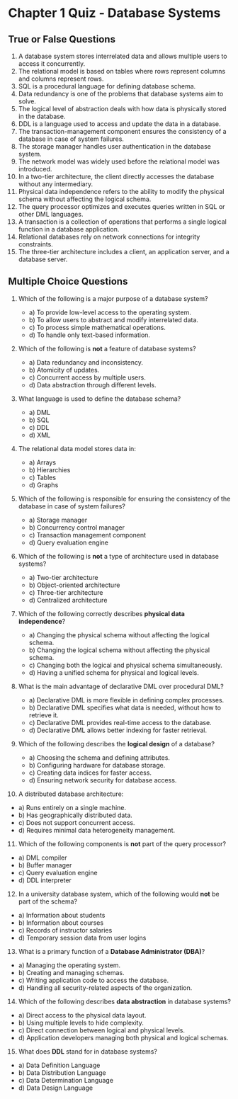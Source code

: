 # Chapter 1 Quiz - Database Systems

## True or False Questions

1.  A database system stores interrelated data and allows multiple users to access it concurrently.
2.  The relational model is based on tables where rows represent columns and columns represent rows.
3.  SQL is a procedural language for defining database schema.
4.  Data redundancy is one of the problems that database systems aim to solve.
5.  The logical level of abstraction deals with how data is physically stored in the database.
6.  DDL is a language used to access and update the data in a database.
7.  The transaction-management component ensures the consistency of a database in case of system failures.
8.  The storage manager handles user authentication in the database system.
9.  The network model was widely used before the relational model was introduced.
10.  In a two-tier architecture, the client directly accesses the database without any intermediary.
11.  Physical data independence refers to the ability to modify the physical schema without affecting the logical schema.
12.  The query processor optimizes and executes queries written in SQL or other DML languages.
13.  A transaction is a collection of operations that performs a single logical function in a database application.
14.  Relational databases rely on network connections for integrity constraints.
15.  The three-tier architecture includes a client, an application server, and a database server.

## Multiple Choice Questions

1. Which of the following is a major purpose of a database system?
   - a) To provide low-level access to the operating system.
   - b) To allow users to abstract and modify interrelated data.
   - c) To process simple mathematical operations.
   - d) To handle only text-based information.

2. Which of the following is **not** a feature of database systems?
   - a) Data redundancy and inconsistency.
   - b) Atomicity of updates.
   - c) Concurrent access by multiple users.
   - d) Data abstraction through different levels.

3. What language is used to define the database schema?
   - a) DML
   - b) SQL
   - c) DDL
   - d) XML

4. The relational data model stores data in:
   - a) Arrays
   - b) Hierarchies
   - c) Tables
   - d) Graphs

5. Which of the following is responsible for ensuring the consistency of the database in case of system failures?
   - a) Storage manager
   - b) Concurrency control manager
   - c) Transaction management component
   - d) Query evaluation engine

6. Which of the following is **not** a type of architecture used in database systems?
   - a) Two-tier architecture
   - b) Object-oriented architecture
   - c) Three-tier architecture
   - d) Centralized architecture

7. Which of the following correctly describes **physical data independence**?
   - a) Changing the physical schema without affecting the logical schema.
   - b) Changing the logical schema without affecting the physical schema.
   - c) Changing both the logical and physical schema simultaneously.
   - d) Having a unified schema for physical and logical levels.

8. What is the main advantage of declarative DML over procedural DML?
   - a) Declarative DML is more flexible in defining complex processes.
   - b) Declarative DML specifies what data is needed, without how to retrieve it.
   - c) Declarative DML provides real-time access to the database.
   - d) Declarative DML allows better indexing for faster retrieval.

9. Which of the following describes the **logical design** of a database?
   - a) Choosing the schema and defining attributes.
   - b) Configuring hardware for database storage.
   - c) Creating data indices for faster access.
   - d) Ensuring network security for database access.

10. A distributed database architecture:
   - a) Runs entirely on a single machine.
   - b) Has geographically distributed data.
   - c) Does not support concurrent access.
   - d) Requires minimal data heterogeneity management.

11. Which of the following components is **not** part of the query processor?
   - a) DML compiler
   - b) Buffer manager
   - c) Query evaluation engine
   - d) DDL interpreter

12. In a university database system, which of the following would **not** be part of the schema?
   - a) Information about students
   - b) Information about courses
   - c) Records of instructor salaries
   - d) Temporary session data from user logins

13. What is a primary function of a **Database Administrator (DBA)**?
   - a) Managing the operating system.
   - b) Creating and managing schemas.
   - c) Writing application code to access the database.
   - d) Handling all security-related aspects of the organization.

14. Which of the following describes **data abstraction** in database systems?
   - a) Direct access to the physical data layout.
   - b) Using multiple levels to hide complexity.
   - c) Direct connection between logical and physical levels.
   - d) Application developers managing both physical and logical schemas.

15. What does **DDL** stand for in database systems?
   - a) Data Definition Language
   - b) Data Distribution Language
   - c) Data Determination Language
   - d) Data Design Language
